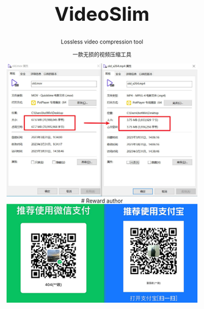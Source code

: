 

<h1 align="center" style="font-size:50px;font-weight:bold">VideoSlim</h1>
<p align="center">Lossless video compression tool</p>
<p align="center">一款无损的视频压缩工具</p>




<center>
  <img src="./img/readme.jpg" width="500px" >
</center>






<center>
# Reward author
 <img src="./img/give.jpg" width="500px"></img>
</center>




